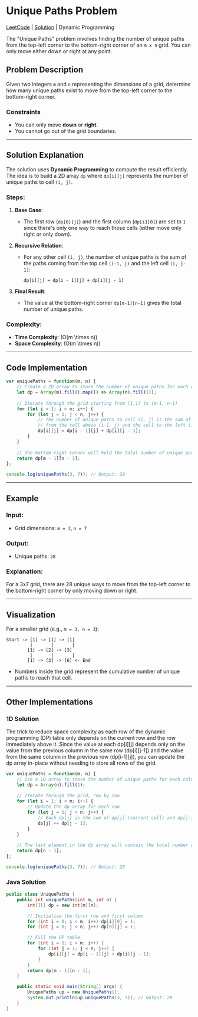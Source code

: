 # Unique Paths Problem
[LeetCode](https://leetcode.com/problems/unique-paths/) 
|
[Solution](dp_62_Unique_Paths.js) 
| 
Dynamic Programming


The "Unique Paths" problem involves finding the number of unique paths from the top-left corner to the bottom-right corner of an `m x n` grid. You can only move either down or right at any point.

## Problem Description
Given two integers `m` and `n` representing the dimensions of a grid, determine how many unique paths exist to move from the top-left corner to the bottom-right corner.

### Constraints
- You can only move **down** or **right**.
- You cannot go out of the grid boundaries.

---

## Solution Explanation
The solution uses **Dynamic Programming** to compute the result efficiently. The idea is to build a 2D array `dp` where `dp[i][j]` represents the number of unique paths to cell `(i, j)`.

### Steps:
1. **Base Case**:
   - The first row (`dp[0][j]`) and the first column (`dp[i][0]`) are set to `1` since there's only one way to reach those cells (either move only right or only down).

2. **Recursive Relation**:
   - For any other cell `(i, j)`, the number of unique paths is the sum of the paths coming from the top cell `(i-1, j)` and the left cell `(i, j-1)`:
     ```
     dp[i][j] = dp[i - 1][j] + dp[i][j - 1]
     ```

3. **Final Result**:
   - The value at the bottom-right corner `dp[m-1][n-1]` gives the total number of unique paths.

### Complexity:
- **Time Complexity**: \(O(m \times n)\)
- **Space Complexity**: \(O(m \times n)\)

---

## Code Implementation

```javascript
var uniquePaths = function(m, n) {
    // Create a 2D array to store the number of unique paths for each cell
    let dp = Array(m).fill().map(() => Array(n).fill(1));
    
    // Iterate through the grid starting from (1,1) to (m-1, n-1)
    for (let i = 1; i < m; i++) {
        for (let j = 1; j < n; j++) {
            // The number of unique paths to cell (i, j) is the sum of paths
            // from the cell above (i-1, j) and the cell to the left (i, j-1)
            dp[i][j] = dp[i - 1][j] + dp[i][j - 1];
        }
    }
    
    // The bottom-right corner will hold the total number of unique paths
    return dp[m - 1][n - 1];
};

console.log(uniquePaths(3, 7)); // Output: 28
```

---

## Example

### Input:
- Grid dimensions: `m = 3`, `n = 7`

### Output:
- Unique paths: `28`

### Explanation:
For a 3x7 grid, there are 28 unique ways to move from the top-left corner to the bottom-right corner by only moving down or right.

---

## Visualization
For a smaller grid (e.g., `m = 3, n = 3`):

```
Start -> [1] -> [1] -> [1]
         |       |       |
        [1] -> [2] -> [3]
         |       |       |
        [1] -> [3] -> [6] <- End
```

- Numbers inside the grid represent the cumulative number of unique paths to reach that cell.

---

## Other Implementations

### 1D Solution
The trick to reduce space complexity as each row of the dynamic programming (DP) table only depends on the current row and the row immediately above it.
Since the value at each dp[i][j] depends only on the value from the previous column in the same row (dp[i][j-1]) and the value from the same column in the previous row (dp[i-1][j]), you can update the dp array in-place without needing to store all rows of the grid.
```javascript
var uniquePaths = function(m, n) {
    // Use a 1D array to store the number of unique paths for each column
    let dp = Array(n).fill(1);
    
    // Iterate through the grid, row by row
    for (let i = 1; i < m; i++) {
        // Update the dp array for each row
        for (let j = 1; j < n; j++) {
            // Each dp[j] is the sum of dp[j] (current cell) and dp[j-1] (cell to the left)
            dp[j] += dp[j - 1];
        }
    }
    
    // The last element in the dp array will contain the total number of unique paths
    return dp[n - 1];
};

console.log(uniquePaths(3, 7)); // Output: 28
```

### Java Solution
```java
public class UniquePaths {
    public int uniquePaths(int m, int n) {
        int[][] dp = new int[m][n];

        // Initialize the first row and first column
        for (int i = 0; i < m; i++) dp[i][0] = 1;
        for (int j = 0; j < n; j++) dp[0][j] = 1;

        // Fill the DP table
        for (int i = 1; i < m; i++) {
            for (int j = 1; j < n; j++) {
                dp[i][j] = dp[i - 1][j] + dp[i][j - 1];
            }
        }
        return dp[m - 1][n - 1];
    }

    public static void main(String[] args) {
        UniquePaths up = new UniquePaths();
        System.out.println(up.uniquePaths(3, 7)); // Output: 28
    }
}
```
